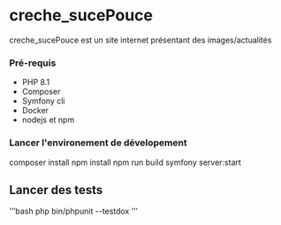 # creche_sucePouce

creche_sucePouce est un site internet présentant des images/actualités

### Pré-requis

* PHP 8.1
* Composer
* Symfony cli
* Docker
* nodejs et npm

### Lancer l'environement de dévelopement

composer install
npm install
npm run build
symfony server:start
## Lancer des tests
’’’bash
php bin/phpunit --testdox
’’’
